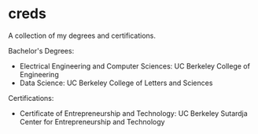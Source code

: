# creds
A collection of my degrees and certifications.

Bachelor's Degrees:
- Electrical Engineering and Computer Sciences: UC Berkeley College of Engineering
- Data Science: UC Berkeley College of Letters and Sciences

Certifications:
- Certificate of Entrepreneurship and Technology: UC Berkeley Sutardja Center for Entrepreneurship and Technology
